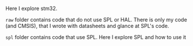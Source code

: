 Here I explore stm32.

`raw` folder contains code that do not use SPL or HAL. There is only my code (and CMSIS), that I wrote with datasheets and glance at SPL's code.

`spl` folder contains code that use SPL. Here I explore SPL and how to use it
